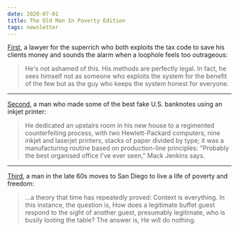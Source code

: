 ```yaml
---
date: 2020-07-01
title: The Old Man In Poverty Edition
tags: newsletter
---
```



[First](https://www.nytimes.com/2003/12/21/magazine/the-way-we-live-now-12-21-03-encounter-the-loophole-artist.html), a lawyer for the superrich who both exploits the tax code to save his clients money and sounds the alarm when a loophole feels too outrageous:

> He's not ashamed of this. His methods are perfectly legal. In fact, he sees himself not as someone who exploits the system for the benefit of the few but as the guy who keeps the system honest for everyone.

***
[Second](https://www.wired.co.uk/article/the-inkjet-counterfeiter), a man who made some of the best fake U.S. banknotes using an inkjet printer:

> He dedicated an upstairs room in his new house to a regimented counterfeiting process, with two Hewlett-Packard computers, nine inkjet and laserjet printers, stacks of paper divided by type; it was a manufacturing routine based on production-line principles: "Probably the best organised office I've ever seen," Mack Jenkins says.

***
[Third](https://www.theatlantic.com/magazine/archive/1977/10/the-gentle-art-of-poverty/308241/), a man in the late 60s moves to San Diego to live a life of poverty and freedom:

> …a theory that time has repeatedly proved: Context is everything. In this instance, the question is, How does a legitimate buffet guest respond to the sight of another guest, presumably legitimate, who is busily looting the table? The answer is, He will do nothing.